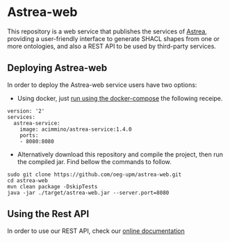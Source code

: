# Astrea-web
This repository is a web service that publishes the services of [Astrea]([https://github.com/oeg-upm/Astrea](https://github.com/oeg-upm/Astrea)), providing a user-friendly interface to generate SHACL shapes from one or more ontologies, and also a REST API to be used by third-party services.

## Deploying Astrea-web
In order to deploy the Astrea-web service users have two options:
* Using docker, just [run using the docker-compose](https://docs.docker.com/compose/gettingstarted/) the following receipe.
``````
version: '2'
services:
  astrea-service:
    image: acimmino/astrea-service:1.4.0
    ports:
    - 8080:8080
``````
* Alternatively download this repository and compile the project, then run the compiled jar. Find bellow the commands to follow.
``````
sudo git clone https://github.com/oeg-upm/astrea-web.git
cd astrea-web
mvn clean package -DskipTests
java -jar ./target/astrea-web.jar --server.port=8080
``````

## Using the Rest API
In order to use our REST API, check our [online documentation](https://astrea.linkeddata.es/swagger-ui.html)
